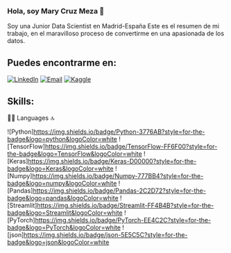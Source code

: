 ### Hola, soy Mary Cruz Meza  👋

Soy una Junior Data Scientist en Madrid-España
Este es el resumen de mi trabajo, en el maravilloso proceso de convertirme en una apasionada de los datos. 

## Puedes encontrarme en: 

[![LinkedIn](https://img.shields.io/badge/LinkedIn-0077B5?style=for-the-badge&logo=linkedin&logoColor=white)](https://www.linkedin.com/in/marycruzmezarivas/) [![Email](https://img.shields.io/badge/marycruzmezar@gmail.com-EA4335?style=for-the-badge&logo=gmail&logoColor=BB001B&labelColor=FBBC05)](mailto:marycruzmezar@gmail.com) [![Kaggle](https://img.shields.io/badge/Kaggle-20BEFF?style=for-the-badge&logo=Kaggle&logoColor=white)](https://www.kaggle.com/marycruz11/)




## Skills: 
👩‍💻 Languages 🔝

![Python]https://img.shields.io/badge/Python-3776AB?style=for-the-badge&logo=python&logoColor=white
![TensorFlow]https://img.shields.io/badge/TensorFlow-FF6F00?style=for-the-badge&logo=TensorFlow&logoColor=white
![Keras]https://img.shields.io/badge/Keras-D00000?style=for-the-badge&logo=Keras&logoColor=white
![Numpy]https://img.shields.io/badge/Numpy-777BB4?style=for-the-badge&logo=numpy&logoColor=white
![Pandas]https://img.shields.io/badge/Pandas-2C2D72?style=for-the-badge&logo=pandas&logoColor=white
![Streamlit]https://img.shields.io/badge/Streamlit-FF4B4B?style=for-the-badge&logo=Streamlit&logoColor=white
![PyTorch]https://img.shields.io/badge/PyTorch-EE4C2C?style=for-the-badge&logo=PyTorch&logoColor=white
![json]https://img.shields.io/badge/json-5E5C5C?style=for-the-badge&logo=json&logoColor=white

